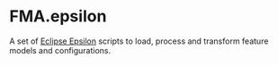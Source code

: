 # FMA.epsilon

A set of [Eclipse Epsilon](http://www.eclipse.org/epsilon/) scripts to load, process and transform feature models and configurations.